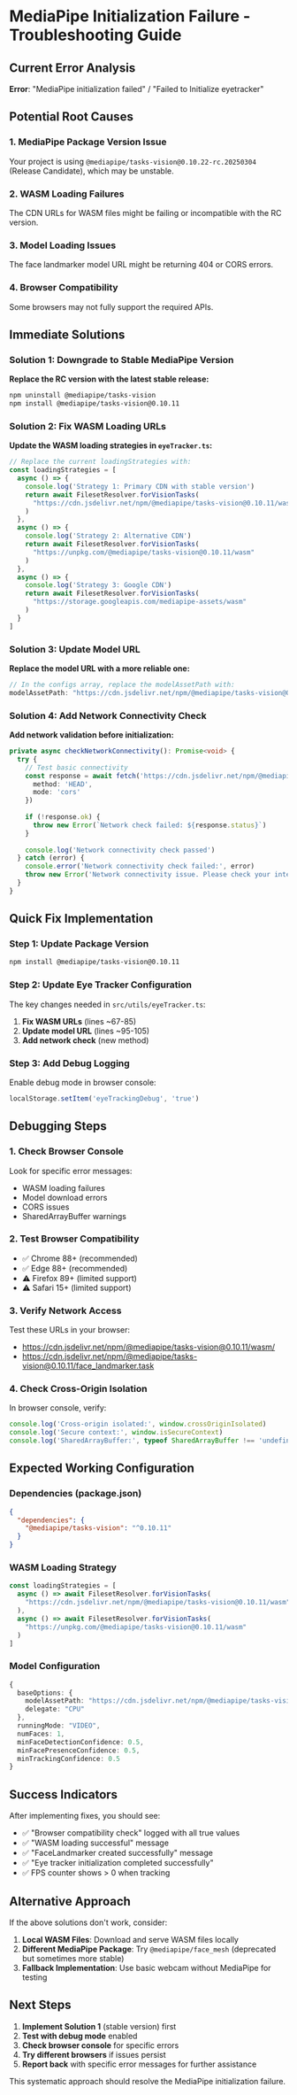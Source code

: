 # MediaPipe Initialization Failure - Troubleshooting Guide

## Current Error Analysis

**Error**: "MediaPipe initialization failed" / "Failed to Initialize eyetracker"

## Potential Root Causes

### 1. **MediaPipe Package Version Issue**
Your project is using `@mediapipe/tasks-vision@0.10.22-rc.20250304` (Release Candidate), which may be unstable.

### 2. **WASM Loading Failures**
The CDN URLs for WASM files might be failing or incompatible with the RC version.

### 3. **Model Loading Issues**
The face landmarker model URL might be returning 404 or CORS errors.

### 4. **Browser Compatibility**
Some browsers may not fully support the required APIs.

## Immediate Solutions

### Solution 1: Downgrade to Stable MediaPipe Version

**Replace the RC version with the latest stable release:**

```bash
npm uninstall @mediapipe/tasks-vision
npm install @mediapipe/tasks-vision@0.10.11
```

### Solution 2: Fix WASM Loading URLs

**Update the WASM loading strategies in `eyeTracker.ts`:**

```typescript
// Replace the current loadingStrategies with:
const loadingStrategies = [
  async () => {
    console.log('Strategy 1: Primary CDN with stable version')
    return await FilesetResolver.forVisionTasks(
      "https://cdn.jsdelivr.net/npm/@mediapipe/tasks-vision@0.10.11/wasm"
    )
  },
  async () => {
    console.log('Strategy 2: Alternative CDN')
    return await FilesetResolver.forVisionTasks(
      "https://unpkg.com/@mediapipe/tasks-vision@0.10.11/wasm"
    )
  },
  async () => {
    console.log('Strategy 3: Google CDN')
    return await FilesetResolver.forVisionTasks(
      "https://storage.googleapis.com/mediapipe-assets/wasm"
    )
  }
]
```

### Solution 3: Update Model URL

**Replace the model URL with a more reliable one:**

```typescript
// In the configs array, replace the modelAssetPath with:
modelAssetPath: "https://cdn.jsdelivr.net/npm/@mediapipe/tasks-vision@0.10.11/face_landmarker.task"
```

### Solution 4: Add Network Connectivity Check

**Add network validation before initialization:**

```typescript
private async checkNetworkConnectivity(): Promise<void> {
  try {
    // Test basic connectivity
    const response = await fetch('https://cdn.jsdelivr.net/npm/@mediapipe/tasks-vision@0.10.11/package.json', {
      method: 'HEAD',
      mode: 'cors'
    })
    
    if (!response.ok) {
      throw new Error(`Network check failed: ${response.status}`)
    }
    
    console.log('Network connectivity check passed')
  } catch (error) {
    console.error('Network connectivity check failed:', error)
    throw new Error('Network connectivity issue. Please check your internet connection.')
  }
}
```

## Quick Fix Implementation

### Step 1: Update Package Version
```bash
npm install @mediapipe/tasks-vision@0.10.11
```

### Step 2: Update Eye Tracker Configuration
The key changes needed in `src/utils/eyeTracker.ts`:

1. **Fix WASM URLs** (lines ~67-85)
2. **Update model URL** (lines ~95-105)
3. **Add network check** (new method)

### Step 3: Add Debug Logging
Enable debug mode in browser console:
```javascript
localStorage.setItem('eyeTrackingDebug', 'true')
```

## Debugging Steps

### 1. **Check Browser Console**
Look for specific error messages:
- WASM loading failures
- Model download errors
- CORS issues
- SharedArrayBuffer warnings

### 2. **Test Browser Compatibility**
- ✅ Chrome 88+ (recommended)
- ✅ Edge 88+ (recommended)  
- ⚠️ Firefox 89+ (limited support)
- ⚠️ Safari 15+ (limited support)

### 3. **Verify Network Access**
Test these URLs in your browser:
- https://cdn.jsdelivr.net/npm/@mediapipe/tasks-vision@0.10.11/wasm/
- https://cdn.jsdelivr.net/npm/@mediapipe/tasks-vision@0.10.11/face_landmarker.task

### 4. **Check Cross-Origin Isolation**
In browser console, verify:
```javascript
console.log('Cross-origin isolated:', window.crossOriginIsolated)
console.log('Secure context:', window.isSecureContext)
console.log('SharedArrayBuffer:', typeof SharedArrayBuffer !== 'undefined')
```

## Expected Working Configuration

### Dependencies (package.json)
```json
{
  "dependencies": {
    "@mediapipe/tasks-vision": "^0.10.11"
  }
}
```

### WASM Loading Strategy
```typescript
const loadingStrategies = [
  async () => await FilesetResolver.forVisionTasks(
    "https://cdn.jsdelivr.net/npm/@mediapipe/tasks-vision@0.10.11/wasm"
  ),
  async () => await FilesetResolver.forVisionTasks(
    "https://unpkg.com/@mediapipe/tasks-vision@0.10.11/wasm"
  )
]
```

### Model Configuration
```typescript
{
  baseOptions: {
    modelAssetPath: "https://cdn.jsdelivr.net/npm/@mediapipe/tasks-vision@0.10.11/face_landmarker.task",
    delegate: "CPU"
  },
  runningMode: "VIDEO",
  numFaces: 1,
  minFaceDetectionConfidence: 0.5,
  minFacePresenceConfidence: 0.5,
  minTrackingConfidence: 0.5
}
```

## Success Indicators

After implementing fixes, you should see:
- ✅ "Browser compatibility check" logged with all true values
- ✅ "WASM loading successful" message
- ✅ "FaceLandmarker created successfully" message
- ✅ "Eye tracker initialization completed successfully"
- ✅ FPS counter shows > 0 when tracking

## Alternative Approach

If the above solutions don't work, consider:

1. **Local WASM Files**: Download and serve WASM files locally
2. **Different MediaPipe Package**: Try `@mediapipe/face_mesh` (deprecated but sometimes more stable)
3. **Fallback Implementation**: Use basic webcam without MediaPipe for testing

## Next Steps

1. **Implement Solution 1** (stable version) first
2. **Test with debug mode** enabled
3. **Check browser console** for specific errors
4. **Try different browsers** if issues persist
5. **Report back** with specific error messages for further assistance

This systematic approach should resolve the MediaPipe initialization failure.